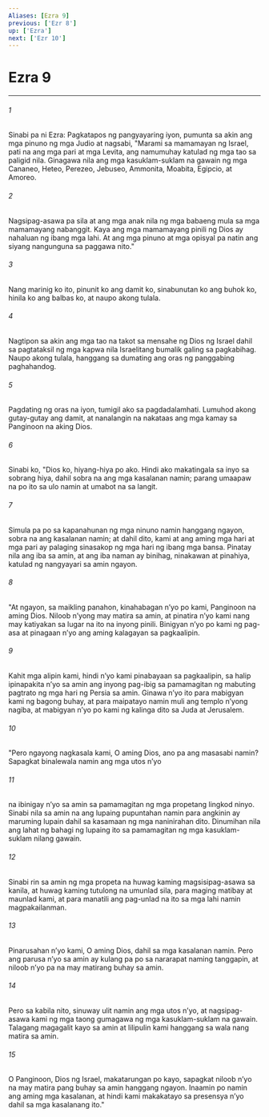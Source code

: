 ```yaml
---
Aliases: [Ezra 9]
previous: ['Ezr 8']
up: ['Ezra']
next: ['Ezr 10']
---
```

# Ezra 9

***

###### 1
Sinabi pa ni Ezra: Pagkatapos ng pangyayaring iyon, pumunta sa akin ang mga pinuno ng mga Judio at nagsabi, "Marami sa mamamayan ng Israel, pati na ang mga pari at mga Levita, ang namumuhay katulad ng mga tao sa paligid nila. Ginagawa nila ang mga kasuklam-suklam na gawain ng mga Cananeo, Heteo, Perezeo, Jebuseo, Ammonita, Moabita, Egipcio, at Amoreo. 

###### 2
Nagsipag-asawa pa sila at ang mga anak nila ng mga babaeng mula sa mga mamamayang nabanggit. Kaya ang mga mamamayang pinili ng Dios ay nahaluan ng ibang mga lahi. At ang mga pinuno at mga opisyal pa natin ang siyang nangunguna sa paggawa nito." 

###### 3
Nang marinig ko ito, pinunit ko ang damit ko, sinabunutan ko ang buhok ko, hinila ko ang balbas ko, at naupo akong tulala. 

###### 4
Nagtipon sa akin ang mga tao na takot sa mensahe ng Dios ng Israel dahil sa pagtataksil ng mga kapwa nila Israelitang bumalik galing sa pagkabihag. Naupo akong tulala, hanggang sa dumating ang oras ng panggabing paghahandog. 

###### 5
Pagdating ng oras na iyon, tumigil ako sa pagdadalamhati. Lumuhod akong gutay-gutay ang damit, at nanalangin na nakataas ang mga kamay sa Panginoon na aking Dios. 

###### 6
Sinabi ko, "Dios ko, hiyang-hiya po ako. Hindi ako makatingala sa inyo sa sobrang hiya, dahil sobra na ang mga kasalanan namin; parang umaapaw na po ito sa ulo namin at umabot na sa langit. 

###### 7
Simula pa po sa kapanahunan ng mga ninuno namin hanggang ngayon, sobra na ang kasalanan namin; at dahil dito, kami at ang aming mga hari at mga pari ay palaging sinasakop ng mga hari ng ibang mga bansa. Pinatay nila ang iba sa amin, at ang iba naman ay binihag, ninakawan at pinahiya, katulad ng nangyayari sa amin ngayon. 

###### 8
"At ngayon, sa maikling panahon, kinahabagan nʼyo po kami, Panginoon na aming Dios. Niloob nʼyong may matira sa amin, at pinatira nʼyo kami nang may katiyakan sa lugar na ito na inyong pinili. Binigyan nʼyo po kami ng pag-asa at pinagaan nʼyo ang aming kalagayan sa pagkaalipin. 

###### 9
Kahit mga alipin kami, hindi nʼyo kami pinabayaan sa pagkaalipin, sa halip ipinapakita nʼyo sa amin ang inyong pag-ibig sa pamamagitan ng mabuting pagtrato ng mga hari ng Persia sa amin. Ginawa nʼyo ito para mabigyan kami ng bagong buhay, at para maipatayo namin muli ang templo nʼyong nagiba, at mabigyan nʼyo po kami ng kalinga dito sa Juda at Jerusalem. 

###### 10
"Pero ngayong nagkasala kami, O aming Dios, ano pa ang masasabi namin? Sapagkat binalewala namin ang mga utos nʼyo 

###### 11
na ibinigay nʼyo sa amin sa pamamagitan ng mga propetang lingkod ninyo. Sinabi nila sa amin na ang lupaing pupuntahan namin para angkinin ay maruming lupain dahil sa kasamaan ng mga naninirahan dito. Dinumihan nila ang lahat ng bahagi ng lupaing ito sa pamamagitan ng mga kasuklam-suklam nilang gawain. 

###### 12
Sinabi rin sa amin ng mga propeta na huwag kaming magsisipag-asawa sa kanila, at huwag kaming tutulong na umunlad sila, para maging matibay at maunlad kami, at para manatili ang pag-unlad na ito sa mga lahi namin magpakailanman. 

###### 13
Pinarusahan nʼyo kami, O aming Dios, dahil sa mga kasalanan namin. Pero ang parusa nʼyo sa amin ay kulang pa po sa nararapat naming tanggapin, at niloob nʼyo pa na may matirang buhay sa amin. 

###### 14
Pero sa kabila nito, sinuway ulit namin ang mga utos nʼyo, at nagsipag-asawa kami ng mga taong gumagawa ng mga kasuklam-suklam na gawain. Talagang magagalit kayo sa amin at lilipulin kami hanggang sa wala nang matira sa amin. 

###### 15
O Panginoon, Dios ng Israel, makatarungan po kayo, sapagkat niloob nʼyo na may matira pang buhay sa amin hanggang ngayon. Inaamin po namin ang aming mga kasalanan, at hindi kami makakatayo sa presensya nʼyo dahil sa mga kasalanang ito."

